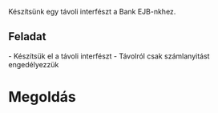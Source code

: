 Készítsünk egy távoli interfészt a Bank EJB-nkhez.

<h2>Feladat</h2>
- Készítsük el a távoli interfészt
- Távolról csak számlanyitást engedélyezzük



<h1>Megoldás</h1>

<h3>